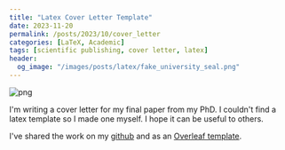 ```yaml
---
title: "Latex Cover Letter Template"
date: 2023-11-20
permalink: /posts/2023/10/cover_letter
categories: [LaTeX, Academic]
tags: [scientific publishing, cover letter, latex]
header:
  og_image: "/images/posts/latex/fake_university_seal.png"
---
```


![png](/images/posts/latex/manuscript_submission_cover_letter_overleaf.png)

I'm writing a cover letter for my final paper from my PhD. I couldn't find a latex template so I made one myself. I hope it can be useful to others.

<!--more-->

I've shared the work on my [github](https://github.com/michael-swift/JournalCoverLetter) and as an [Overleaf template](https://www.overleaf.com/latex/templates/journal-submission-cover-letter/vsvmwwszmdtn).
